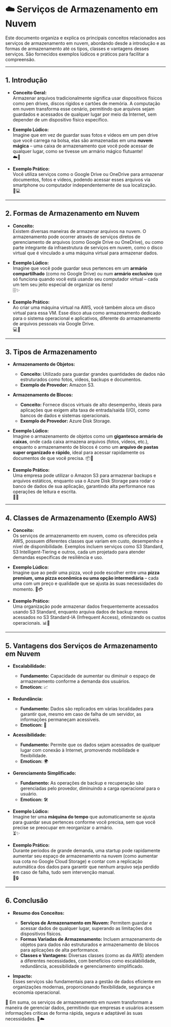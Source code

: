 # ☁️ Serviços de Armazenamento em Nuvem

Este documento organiza e explica os principais conceitos relacionados aos serviços de armazenamento em nuvem, abordando desde a introdução e as formas de armazenamento até os tipos, classes e vantagens desses serviços. São fornecidos exemplos lúdicos e práticos para facilitar a compreensão.

---

## 1. Introdução

- **Conceito Geral:**  
  Armazenar arquivos tradicionalmente significa usar dispositivos físicos como pen drives, discos rígidos e cartões de memória. A computação em nuvem transforma esse cenário, permitindo que arquivos sejam guardados e acessados de qualquer lugar por meio da Internet, sem depender de um dispositivo físico específico.
  
- **Exemplo Lúdico:**  
  Imagine que em vez de guardar suas fotos e vídeos em um pen drive que você carrega na bolsa, elas são armazenadas em uma **nuvem mágica** – uma caixa de armazenamento que você pode acessar de qualquer lugar, como se tivesse um armário mágico flutuante!  
  ☁️🔮

- **Exemplo Prático:**  
  Você utiliza serviços como o Google Drive ou OneDrive para armazenar documentos, fotos e vídeos, podendo acessar esses arquivos via smartphone ou computador independentemente de sua localização.  
  📱💻

---

## 2. Formas de Armazenamento em Nuvem

- **Conceito:**  
  Existem diversas maneiras de armazenar arquivos na nuvem. O armazenamento pode ocorrer através de serviços diretos de gerenciamento de arquivos (como Google Drive ou OneDrive), ou como parte integrante da infraestrutura de serviços em nuvem, como o disco virtual que é vinculado a uma máquina virtual para armazenar dados.
  
- **Exemplo Lúdico:**  
  Imagine que você pode guardar seus pertences em um **armário compartilhado** (como no Google Drive) ou num **armário exclusivo** que só funciona quando você está usando seu computador virtual – cada um tem seu jeito especial de organizar os itens!  
  🗄️✨

- **Exemplo Prático:**  
  Ao criar uma máquina virtual na AWS, você também aloca um disco virtual para essa VM. Esse disco atua como armazenamento dedicado para o sistema operacional e aplicativos, diferente do armazenamento de arquivos pessoais via Google Drive.  
  💻💾

---

## 3. Tipos de Armazenamento

- **Armazenamento de Objetos:**  
  - **Conceito:** Utilizado para guardar grandes quantidades de dados não estruturados como fotos, vídeos, backups e documentos.  
  - **Exemplo de Provedor:** Amazon S3.
  
- **Armazenamento de Blocos:**  
  - **Conceito:** Fornece discos virtuais de alto desempenho, ideais para aplicações que exigem alta taxa de entrada/saída (I/O), como bancos de dados e sistemas operacionais.  
  - **Exemplo de Provedor:** Azure Disk Storage.
  
- **Exemplo Lúdico:**  
  Imagine o armazenamento de objetos como um **gigantesco armário de caixas**, onde cada caixa armazena arquivos (fotos, vídeos, etc.), enquanto o armazenamento de blocos é como um **arquivo de pastas super organizado e rápido**, ideal para acessar rapidamente os documentos de que você precisa.
  📦📂

- **Exemplo Prático:**  
  Uma empresa pode utilizar o Amazon S3 para armazenar backups e arquivos estáticos, enquanto usa o Azure Disk Storage para rodar o banco de dados de sua aplicação, garantindo alta performance nas operações de leitura e escrita.  
  🏢🔄

---

## 4. Classes de Armazenamento (Exemplo AWS)

- **Conceito:**  
  Os serviços de armazenamento em nuvem, como os oferecidos pela AWS, possuem diferentes classes que variam em custo, desempenho e nível de disponibilidade. Exemplos incluem serviços como S3 Standard, S3 Intelligent-Tiering e outros, cada um projetado para atender demandas específicas de resiliência e uso.
  
- **Exemplo Lúdico:**  
  Imagine que ao pedir uma pizza, você pode escolher entre uma **pizza premium, uma pizza econômica ou uma opção intermediária** – cada uma com um preço e qualidade que se ajusta às suas necessidades do momento.
  🍕💳

- **Exemplo Prático:**  
  Uma organização pode armazenar dados frequentemente acessados usando S3 Standard, enquanto arquiva dados de backup menos acessados no S3 Standard-IA (Infrequent Access), otimizando os custos operacionais.
  📊💼

---

## 5. Vantagens dos Serviços de Armazenamento em Nuvem

- **Escalabilidade:**  
  - **Fundamento:** Capacidade de aumentar ou diminuir o espaço de armazenamento conforme a demanda dos usuários.  
  - **Emoticon:** 📈
  
- **Redundância:**  
  - **Fundamento:** Dados são replicados em várias localidades para garantir que, mesmo em caso de falha de um servidor, as informações permaneçam acessíveis.  
  - **Emoticon:** 🔁
  
- **Acessibilidade:**  
  - **Fundamento:** Permite que os dados sejam acessados de qualquer lugar com conexão à Internet, promovendo mobilidade e flexibilidade.  
  - **Emoticon:** 🌍
  
- **Gerenciamento Simplificado:**  
  - **Fundamento:** As operações de backup e recuperação são gerenciadas pelo provedor, diminuindo a carga operacional para o usuário.  
  - **Emoticon:** 🛠️

- **Exemplo Lúdico:**  
  Imagine ter uma **máquina do tempo** que automaticamente se ajusta para guardar seus pertences conforme você precisa, sem que você precise se preocupar em reorganizar o armário.  
  ⏳✨

- **Exemplo Prático:**  
  Durante períodos de grande demanda, uma startup pode rapidamente aumentar seu espaço de armazenamento na nuvem (como aumentar sua cota no Google Cloud Storage) e contar com a replicação automática dos dados para garantir que nenhum arquivo seja perdido em caso de falha, tudo sem intervenção manual.  
  🚀🔒

---

## 6. Conclusão

- **Resumo dos Conceitos:**  
  - **Serviços de Armazenamento em Nuvem:** Permitem guardar e acessar dados de qualquer lugar, superando as limitações dos dispositivos físicos.  
  - **Formas Variadas de Armazenamento:** Incluem armazenamento de objetos para dados não estruturados e armazenamento de blocos para aplicações de alta performance.  
  - **Classes e Vantagens:** Diversas classes (como as da AWS) atendem a diferentes necessidades, com benefícios como escalabilidade, redundância, acessibilidade e gerenciamento simplificado.
  
- **Impacto:**  
  Esses serviços são fundamentais para a gestão de dados eficiente em organizações modernas, proporcionando flexibilidade, segurança e economia operacional.

🌟 Em suma, os serviços de armazenamento em nuvem transformam a maneira de gerenciar dados, permitindo que empresas e usuários acessem informações críticas de forma rápida, segura e adaptável às suas necessidades.
🚀☁️